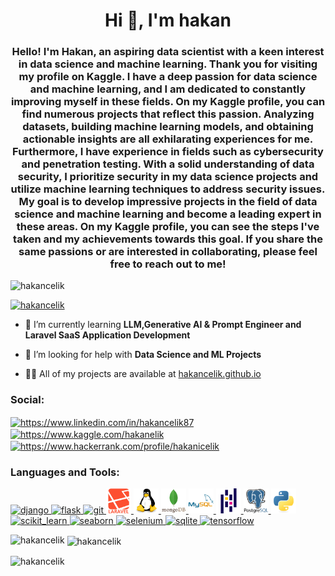 <h1 align="center">Hi 👋, I'm hakan</h1>
<h3 align="center">Hello! I'm Hakan, an aspiring data scientist with a keen interest in data science and machine learning. Thank you for visiting my profile on Kaggle. I have a deep passion for data science and machine learning, and I am dedicated to constantly improving myself in these fields. On my Kaggle profile, you can find numerous projects that reflect this passion. Analyzing datasets, building machine learning models, and obtaining actionable insights are all exhilarating experiences for me. Furthermore, I have experience in fields such as cybersecurity and penetration testing. With a solid understanding of data security, I prioritize security in my data science projects and utilize machine learning techniques to address security issues. My goal is to develop impressive projects in the field of data science and machine learning and become a leading expert in these areas. On my Kaggle profile, you can see the steps I've taken and my achievements towards this goal. If you share the same passions or are interested in collaborating, please feel free to reach out to me!</h3>

<p align="left"> <img src="https://komarev.com/ghpvc/?username=hakancelik&label=Profile%20views&color=0e75b6&style=flat" alt="hakancelik" /> </p>

<p align="left"> <a href="https://github.com/ryo-ma/github-profile-trophy"><img src="https://github-profile-trophy.vercel.app/?username=hakancelik" alt="hakancelik" /></a> </p>

- 🌱 I’m currently learning **LLM,Generative AI & Prompt Engineer and Laravel SaaS Application Development**

- 🤝 I’m looking for help with **Data Science and ML Projects**

- 👨‍💻 All of my projects are available at <a href="https://hakancelik.github.io" target="_blank">hakancelik.github.io</a>


<h3 align="left">Social:</h3>
<p align="left">
<a href="https://linkedin.com/in/https://www.linkedin.com/in/hakancelik87" target="blank"><img align="center" src="https://raw.githubusercontent.com/rahuldkjain/github-profile-readme-generator/master/src/images/icons/Social/linked-in-alt.svg" alt="https://www.linkedin.com/in/hakancelik87" height="30" width="40" /></a>
<a href="https://kaggle.com/https://www.kaggle.com/hakanelik" target="blank"><img align="center" src="https://raw.githubusercontent.com/rahuldkjain/github-profile-readme-generator/master/src/images/icons/Social/kaggle.svg" alt="https://www.kaggle.com/hakanelik" height="30" width="40" /></a>
<a href="https://www.hackerrank.com/https://www.hackerrank.com/profile/hakanicelik" target="blank"><img align="center" src="https://raw.githubusercontent.com/rahuldkjain/github-profile-readme-generator/master/src/images/icons/Social/hackerrank.svg" alt="https://www.hackerrank.com/profile/hakanicelik" height="30" width="40" /></a>
</p>

<h3 align="left">Languages and Tools:</h3>
<p align="left"> <a href="https://www.djangoproject.com/" target="_blank" rel="noreferrer"> <img src="https://cdn.worldvectorlogo.com/logos/django.svg" alt="django" width="40" height="40"/> </a> <a href="https://flask.palletsprojects.com/" target="_blank" rel="noreferrer"> <img src="https://www.vectorlogo.zone/logos/pocoo_flask/pocoo_flask-icon.svg" alt="flask" width="40" height="40"/> </a> <a href="https://git-scm.com/" target="_blank" rel="noreferrer"> <img src="https://www.vectorlogo.zone/logos/git-scm/git-scm-icon.svg" alt="git" width="40" height="40"/> </a> <a href="https://laravel.com/" target="_blank" rel="noreferrer"> <img src="https://raw.githubusercontent.com/devicons/devicon/master/icons/laravel/laravel-plain-wordmark.svg" alt="laravel" width="40" height="40"/> </a> <a href="https://www.linux.org/" target="_blank" rel="noreferrer"> <img src="https://raw.githubusercontent.com/devicons/devicon/master/icons/linux/linux-original.svg" alt="linux" width="40" height="40"/> </a> <a href="https://www.mongodb.com/" target="_blank" rel="noreferrer"> <img src="https://raw.githubusercontent.com/devicons/devicon/master/icons/mongodb/mongodb-original-wordmark.svg" alt="mongodb" width="40" height="40"/> </a> <a href="https://www.mysql.com/" target="_blank" rel="noreferrer"> <img src="https://raw.githubusercontent.com/devicons/devicon/master/icons/mysql/mysql-original-wordmark.svg" alt="mysql" width="40" height="40"/> </a> <a href="https://pandas.pydata.org/" target="_blank" rel="noreferrer"> <img src="https://raw.githubusercontent.com/devicons/devicon/2ae2a900d2f041da66e950e4d48052658d850630/icons/pandas/pandas-original.svg" alt="pandas" width="40" height="40"/> </a> <a href="https://www.postgresql.org" target="_blank" rel="noreferrer"> <img src="https://raw.githubusercontent.com/devicons/devicon/master/icons/postgresql/postgresql-original-wordmark.svg" alt="postgresql" width="40" height="40"/> </a> <a href="https://www.python.org" target="_blank" rel="noreferrer"> <img src="https://raw.githubusercontent.com/devicons/devicon/master/icons/python/python-original.svg" alt="python" width="40" height="40"/> </a> <a href="https://scikit-learn.org/" target="_blank" rel="noreferrer"> <img src="https://upload.wikimedia.org/wikipedia/commons/0/05/Scikit_learn_logo_small.svg" alt="scikit_learn" width="40" height="40"/> </a> <a href="https://seaborn.pydata.org/" target="_blank" rel="noreferrer"> <img src="https://seaborn.pydata.org/_images/logo-mark-lightbg.svg" alt="seaborn" width="40" height="40"/> </a> <a href="https://www.selenium.dev" target="_blank" rel="noreferrer"> <img src="https://raw.githubusercontent.com/detain/svg-logos/780f25886640cef088af994181646db2f6b1a3f8/svg/selenium-logo.svg" alt="selenium" width="40" height="40"/> </a> <a href="https://www.sqlite.org/" target="_blank" rel="noreferrer"> <img src="https://www.vectorlogo.zone/logos/sqlite/sqlite-icon.svg" alt="sqlite" width="40" height="40"/> </a> <a href="https://www.tensorflow.org" target="_blank" rel="noreferrer"> <img src="https://www.vectorlogo.zone/logos/tensorflow/tensorflow-icon.svg" alt="tensorflow" width="40" height="40"/> </a> </p>

<p><img align="left" src="https://github-readme-stats.vercel.app/api/top-langs?username=hakancelik&show_icons=true&locale=en&layout=compact" alt="hakancelik" /></p>

<p>&nbsp;<img align="center" src="https://github-readme-stats.vercel.app/api?username=hakancelik&show_icons=true&locale=en" alt="hakancelik" /></p>

<p><img align="center" src="https://github-readme-streak-stats.herokuapp.com/?user=hakancelik&" alt="hakancelik" /></p>
